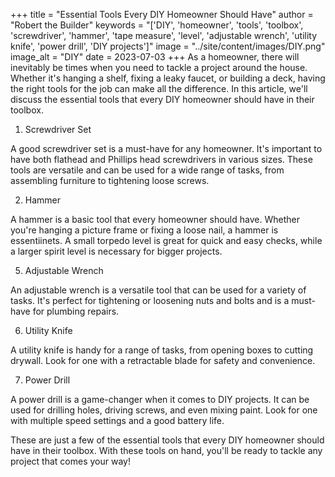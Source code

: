 
+++
title = "Essential Tools Every DIY Homeowner Should Have"
author = "Robert the Builder"
keywords = "['DIY', 'homeowner', 'tools', 'toolbox', 'screwdriver', 'hammer', 'tape measure', 'level', 'adjustable wrench', 'utility knife', 'power drill', 'DIY projects']"
image = "../site/content/images/DIY.png"
image_alt = "DIY"
date = 2023-07-03
+++
As a homeowner, there will inevitably be times when you need to tackle a project around the house. Whether it's hanging a shelf, fixing a leaky faucet, or building a deck, having the right tools for the job can make all the difference. In this article, we'll discuss the essential tools that every DIY homeowner should have in their toolbox.

1. Screwdriver Set

A good screwdriver set is a must-have for any homeowner. It's important to have both flathead and Phillips head screwdrivers in various sizes. These tools are versatile and can be used for a wide range of tasks, from assembling furniture to tightening loose screws.

2. Hammer

A hammer is a basic tool that every homeowner should have. Whether you're hanging a picture frame or fixing a loose nail, a hammer is essentiinets. A small torpedo level is great for quick and easy checks, while a larger spirit level is necessary for bigger projects.

5. Adjustable Wrench

An adjustable wrench is a versatile tool that can be used for a variety of tasks. It's perfect for tightening or loosening nuts and bolts and is a must-have for plumbing repairs.

6. Utility Knife

A utility knife is handy for a range of tasks, from opening boxes to cutting drywall. Look for one with a retractable blade for safety and convenience.

7. Power Drill

A power drill is a game-changer when it comes to DIY projects. It can be used for drilling holes, driving screws, and even mixing paint. Look for one with multiple speed settings and a good battery life.

These are just a few of the essential tools that every DIY homeowner should have in their toolbox. With these tools on hand, you'll be ready to tackle any project that comes your way!

